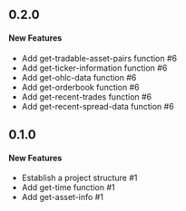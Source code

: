 ## 0.2.0

#### New Features

  - Add get-tradable-asset-pairs function #6
  - Add get-ticker-information function #6
  - Add get-ohlc-data function #6
  - Add get-orderbook function #6
  - Add get-recent-trades function #6
  - Add get-recent-spread-data function #6


## 0.1.0

#### New Features

  - Establish a project structure #1
  - Add get-time function #1
  - Add get-asset-info #1
